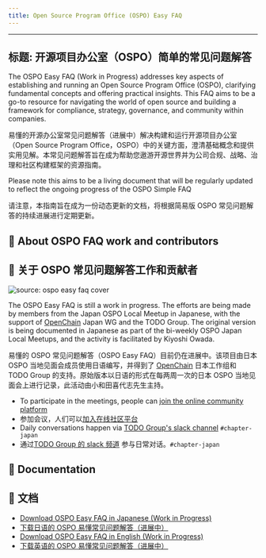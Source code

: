 ```yaml
---
title: Open Source Program Office (OSPO) Easy FAQ
---
```

---
标题: 开源项目办公室（OSPO）简单的常见问题解答
---

The OSPO Easy FAQ (Work in Progress) addresses key aspects of establishing and running an Open Source Program Office (OSPO), clarifying fundamental concepts and offering practical insights. 
This FAQ aims to be a go-to resource for navigating the world of open source and building a framework for compliance, strategy, governance, and community within companies.

易懂的开源办公室常见问题解答（进展中）解决构建和运行开源项目办公室（Open Source Program Office，OSPO）中的关键方面，澄清基础概念和提供实用见解。本常见问题解答旨在成为帮助您遨游开源世界并为公司合规、战略、治理和社区构建框架的资源指南。

Please note this aims to be a living document that will be regularly updated to reflect the ongoing progress of the OSPO Simple FAQ

请注意，本指南旨在成为一份动态更新的文档，将根据简易版 OSPO 常见问题解答的持续进展进行定期更新。

## 💚 About OSPO FAQ work and contributors
## 💚 关于 OSPO 常见问题解答工作和贡献者

![source: ospo easy faq cover](/static/img/guides/easy-faq-ospo.png)

The OSPO Easy FAQ is still a work in progress. The efforts are being made by members from the Japan OSPO Local Meetup in Japanese, with the support of [OpenChain](https://www.openchainproject.org/) Japan WG 
and the TODO Group. The original version is being documented in Japanese as part of the bi-weekly OSPO Japan Local Meetups, and the activity is facilitated by Kiyoshi Owada.

易懂的 OSPO 常见问题解答（OSPO Easy FAQ）目前仍在进展中。该项目由日本 OSPO 当地见面会成员使用日语编写，并得到了 [OpenChain](https://www.openchainproject.org/) 日本工作组和 TODO Group 的支持。原始版本以日语的形式在每两周一次的日本 OSPO 当地见面会上进行记录，此活动由小和田喜代志先生主持。


* To participate in the meetings, people can [join the online community platform](https://community.linuxfoundation.org/events/details/lfhq-ospo-local-meetup-japan-japanese-speaking-presents-9th-japan-ospo-local-meetup-supported-by-todo-group-and-openchain-japan-wg/)
* 参加会议，人们可以[加入在线社区平台](https://community.linuxfoundation.org/events/details/lfhq-ospo-local-meetup-japan-japanese-speaking-presents-9th-japan-ospo-local-meetup-supported-by-todo-group-and-openchain-japan-wg/)
* Daily conversations happen via [TODO Group's slack channel](https://join.slack.com/t/thetodogroup/shared_invite/zt-169ok18cz-Pi6tpVHTeW9254d1FpkLew) `#chapter-japan` 
* 通过[TODO Group 的 slack 频道](https://join.slack.com/t/thetodogroup/shared_invite/zt-169ok18cz-Pi6tpVHTeW9254d1FpkLew) 参与日常对话。`#chapter-japan` 

## 📝 Documentation
## 📝 文档

* [Download OSPO Easy FAQ in Japanese (Work in Progress)](https://github.com/todogroup/todogroup.org/files/11635143/OSPO_SimpleQA.pdf)
* [下载日语的 OSPO 易懂常见问题解答（进展中）](https://github.com/todogroup/todogroup.org/files/11635143/OSPO_SimpleQA.pdf)
* [Download OSPO Easy FAQ in English (Work in Progress)](https://github.com/todogroup/todogroup.org/files/11635329/OSPO_SimpleQA_en.pdf)
* [下载英语的 OSPO 易懂常见问题解答（进展中）](https://github.com/todogroup/todogroup.org/files/11635143/OSPO_SimpleQA_en.pdf)